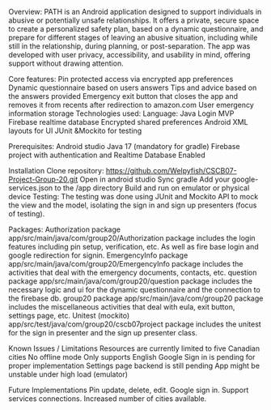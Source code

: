 
Overview:
PATH is an Android application designed to support individuals in abusive or potentially unsafe relationships. It offers a private, secure space to create a personalized safety plan, based on a dynamic questionnaire, and prepare for different stages of leaving an abusive situation,  including while still in the relationship, during planning, or post-separation.
The app was developed with user privacy, accessibility, and usability in mind, offering support without drawing attention.

Core features:
Pin protected access via encrypted app preferences
Dynamic questionnaire based on users answers
Tips and advice based on the answers provided
Emergency exit button that closes the app and removes it from recents after redirection to amazon.com
User emergency information storage
Technologies used:
Language: Java
Login MVP
Firebase realtime database
Encrypted shared preferences
Android XML layouts for UI
JUnit &Mockito for testing

Prerequisites:
Android studio
Java 17 (mandatory for gradle)
Firebase project with authentication and Realtime Database Enabled

Installation
Clone repository: https://github.com/Welpyfish/CSCB07-Project-Group-20.git 
Open in android studio
Sync gradle
Add your google-services.json to the /app directory
Build and run on emulator or physical device
Testing:
The testing was done using JUnit and Mockito API to mock the view and the model, isolating the sign in and sign up presenters (focus of testing).

Packages:
Authorization package
app/src/main/java/com/group20/Authorization package includes the login features including pin setup, verification, etc. As well as fire base login and google redirection for signin.
EmergencyInfo package
app/src/main/java/com/group20/EmergencyInfo package includes the activities that deal with the emergency documents, contacts, etc.
question package
app/src/main/java/com/group20/question package includes the necessary logic and ui for the dynamic questionnaire and the connection to the firebase db.
group20 package
app/src/main/java/com/group20 package includes the miscellaneous activities that deal with eula, exit button, settings page, etc.
Unitest (mockito)
app/src/test/java/com/group20/cscb07project package includes the unitest for the sign in presenter and the sign up presenter class.

Known Issues / Limitations
Resources are currently limited to five Canadian cities
No offline mode
Only supports English
Google Sign in is pending for proper implementation
Settings page backend is still pending
App might be unstable under high load (emulator)

Future Implementations
	Pin update, delete, edit.
	Google sign in.
	Support services connections.
	Increased number of cities available.
